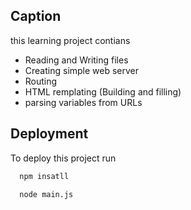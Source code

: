 ## Caption
this learning project contians 
- Reading and Writing files
- Creating simple web server
- Routing 
- HTML remplating (Building and filling)
- parsing variables from URLs

## Deployment

To deploy this project run

```bash
  npm insatll
```
```bash
  node main.js
```

